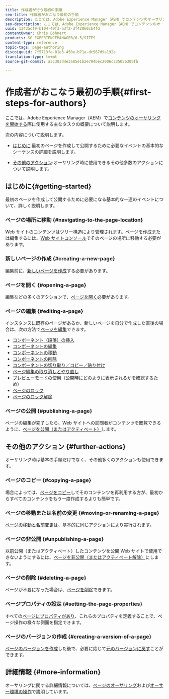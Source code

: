 ```yaml
---
title: 作成者が行う最初の手順
seo-title: 作成者がおこなう最初の手順
description: ここでは、Adobe Experience Manager（AEM）でコンテンツのオーサリングを開始する際に使用する主なタスクの概要について説明します。
seo-description: ここでは、Adobe Experience Manager（AEM）でコンテンツのオーサリングを開始する際に使用する主なタスクの概要について説明します。
uuid: 1343acf9-b104-40f3-a3f2-df42060cb4fd
contentOwner: Chris Bohnert
products: SG_EXPERIENCEMANAGER/6.5/SITES
content-type: reference
topic-tags: page-authoring
discoiquuid: 7f5713fe-01e3-450e-b71a-dc567d9a192e
translation-type: tm+mt
source-git-commit: a3c303d4e3a85e1b2e794bec2006c335056309fb

---
```



# 作成者がおこなう最初の手順{#first-steps-for-authors}

ここでは、Adobe Experience Manager（AEM）で[コンテンツのオーサリングを開始する](/help/sites-authoring/author.md#concept-of-authoring-and-publishing)際に使用する主なタスクの概要について説明します。

次の内容について説明します。

* [はじめに](#getting-started):最初のページを作成して公開するために必要なイベントの基本的なシーケンスの詳細を説明します。

* [その他のアクション](#further-actions):オーサリング時に使用できるその他多数のアクションについて説明します。

## はじめに{#getting-started}

最初のページを作成して公開するために必要になる基本的な一連のイベントについて、詳しく説明します。

### ページの場所に移動 {#navigating-to-the-page-location}

Web サイトのコンテンツはツリー構造により管理されます。ページを作成または編集するには、[Web サイトコンソール](/help/sites-classic-ui-authoring/author-env-basic-handling.md#navigating-with-the-websites-console)でそのページの場所に移動する必要があります。

### 新しいページの作成 {#creating-a-new-page}

編集前に、[新しいページを作成](/help/sites-classic-ui-authoring/classic-page-author-manage-pages.md#creating-a-new-page)する必要があります。

### ページを開く {#opening-a-page}

編集などの多くのアクションで、[ページを開く](/help/sites-classic-ui-authoring/classic-page-author-manage-pages.md#opening-a-page-for-editing)必要があります。

### ページの編集 {#editing-a-page}

インスタンスに既存のページがあるか、新しいページを自分で作成した直後の場合は、次の方法で[ページを編集](/help/sites-classic-ui-authoring/classic-page-author-edit-content.md)できます。

* [コンポーネント（段落）の挿入](/help/sites-classic-ui-authoring/classic-page-author-edit-content.md#inserting-a-component)
* [コンポーネントの編集](/help/sites-classic-ui-authoring/classic-page-author-edit-content.md#editing-a-component-content-and-properties)
* [コンポーネントの移動](/help/sites-classic-ui-authoring/classic-page-author-edit-content.md#moving-a-component)
* [コンポーネントの削除](/help/sites-classic-ui-authoring/classic-page-author-edit-content.md#deleting-a-component)
* [コンポーネントの切り取り／コピー／貼り付け](/help/sites-classic-ui-authoring/classic-page-author-edit-content.md#cut-copy-paste-a-component)
* [ページ編集の取り消しとやり直し](/help/sites-classic-ui-authoring/classic-page-author-edit-content.md#undoing-and-redoing-page-edits)
* [プレビューモードの使用](/help/sites-classic-ui-authoring/classic-page-author-edit-content.md#previewing-pages)（公開時にどのように表示されるかを確認するため）
* [ページのロック](/help/sites-classic-ui-authoring/classic-page-author-edit-content.md#locking-a-page)
* [ページのロック解除](/help/sites-classic-ui-authoring/classic-page-author-edit-content.md#unlocking-a-page)

### ページの公開 {#publishing-a-page}

ページの編集が完了したら、Web サイトへの訪問者がコンテンツを閲覧できるように、[ページを公開（またはアクティベート）](/help/sites-classic-ui-authoring/classic-page-author-publish-pages.md#main-pars-title-10)します。

## その他のアクション {#further-actions}

オーサリング時は基本の手順だけでなく、その他多くのアクションも使用できます。

### ページのコピー {#copying-a-page}

場合によっては、[ページをコピー](/help/sites-classic-ui-authoring/classic-page-author-manage-pages.md#copying-and-pasting-a-page)してそのコンテンツを再利用する方が、最初からすべてのコンテンツをもう一度作成するよりも簡単です。

### ページの移動または名前の変更 {#moving-or-renaming-a-page}

[ページの移動と名前変更](/help/sites-classic-ui-authoring/classic-page-author-manage-pages.md#moving-or-renaming-page)は、基本的に同じアクションにより実行されます。

### ページの非公開 {#unpublishing-a-page}

以前公開（またはアクティベート）したコンテンツを公開 Web サイトで使用できないようにするには、[ページを非公開（またはアクティベート解除）](/help/sites-classic-ui-authoring/classic-page-author-publish-pages.md#unpublishing-a-page)にします。

### ページの削除 {#deleting-a-page}

ページが不要になった場合は、[ページを削除](/help/sites-classic-ui-authoring/classic-page-author-manage-pages.md#deleting-a-page)できます。

### ページプロパティの設定 {#setting-the-page-properties}

すべての[ページにプロパティがあり](/help/sites-classic-ui-authoring/classic-page-author-edit-page-properties.md)、これらのプロパティを定義することで、ページ操作の様々な側面を指定できます。

### ページのバージョンの作成 {#creating-a-version-of-a-page}

[ページのバージョンを作成](/help/sites-classic-ui-authoring/classic-page-author-work-with-versions.md#creating-a-new-version)した後で、必要に応じて[元のバージョンに戻す](/help/sites-classic-ui-authoring/classic-page-author-work-with-versions.md#restoring-a-page-version-from-sidekick)ことができます。

## 詳細情報 {#more-information}

オーサリングに関する詳細情報については、[ページのオーサリング](/help/sites-classic-ui-authoring/classic-page-author.md)および[オーサー環境の操作](/help/sites-classic-ui-authoring/author-env.md)で説明しています。
